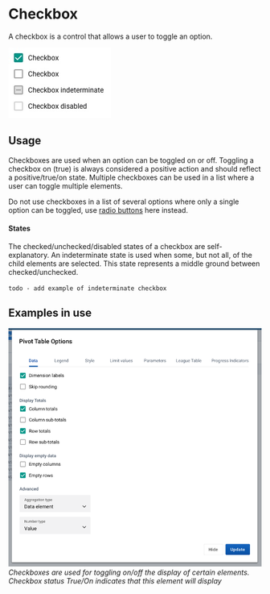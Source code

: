 # Checkbox
A checkbox is a control that allows a user to toggle an option.

![](../images/checkbox.jpg)

## Usage
Checkboxes are used when an option can be toggled on or off. Toggling a checkbox on (true) is always considered a positive action and should reflect a positive/true/on state. Multiple checkboxes can be used in a list where a user can toggle multiple elements.

Do not use checkboxes in a list of several options where only a single option can be toggled, use [radio buttons](radio.md) here instead.

#### States
The checked/unchecked/disabled states of a checkbox are self-explanatory. An indeterminate state is used when some, but not all, of the child elements are selected. This state represents a middle ground between checked/unchecked.

`todo - add example of indeterminate checkbox`

## Examples in use

![](../images/checkbox-example.png) 
*Checkboxes are used for toggling on/off the display of certain elements. Checkbox status True/On indicates that this element will display*